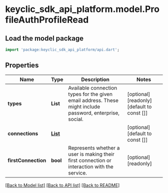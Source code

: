 # keyclic_sdk_api_platform.model.ProfileAuthProfileRead

## Load the model package
```dart
import 'package:keyclic_sdk_api_platform/api.dart';
```

## Properties
Name | Type | Description | Notes
------------ | ------------- | ------------- | -------------
**types** | **List<String>** | Available connection types for the given email address. These might include password, enterprise, social. | [optional] [readonly] [default to const []]
**connections** | [**List<ConnectionAuthProfileRead>**](ConnectionAuthProfileRead.md) |  | [optional] [default to const []]
**firstConnection** | **bool** | Represents whether a user is making their first connection or interaction with the service. | [optional] [readonly] 

[[Back to Model list]](../README.md#documentation-for-models) [[Back to API list]](../README.md#documentation-for-api-endpoints) [[Back to README]](../README.md)


